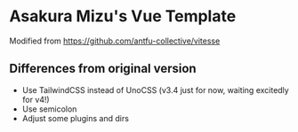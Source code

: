# Asakura Mizu's Vue Template

Modified from https://github.com/antfu-collective/vitesse

## Differences from original version

- Use TailwindCSS instead of UnoCSS (v3.4 just for now, waiting excitedly for v4!)
- Use semicolon
- Adjust some plugins and dirs
